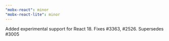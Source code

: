 ```yaml
---
"mobx-react": minor
"mobx-react-lite": minor
---
```


Added experimental support for React 18. Fixes #3363, #2526. Supersedes #3005
